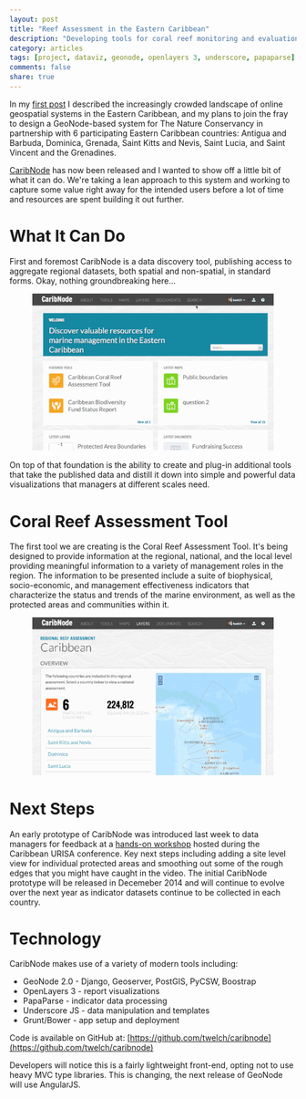 ```yaml
---
layout: post
title: "Reef Assessment in the Eastern Caribbean"
description: "Developing tools for coral reef monitoring and evaluation at multiple scales in the Eastern Caribbean"
category: articles
tags: [project, dataviz, geonode, openlayers 3, underscore, papaparse]
comments: false
share: true
---
```


In my [first post](/articles/collaboration-eastern-caribbean/) I described the increasingly crowded landscape of online geospatial systems in the Eastern Caribbean, and my plans to join the fray to design a GeoNode-based system for The Nature Conservancy in partnership with 6 participating Eastern Caribbean countries: Antigua and Barbuda, Dominica, Grenada, Saint Kitts and Nevis, Saint Lucia, and Saint Vincent and the Grenadines.

[CaribNode](http://caribnode.org) has now been released and I wanted to show off a little bit of what it can do.  We're taking a lean approach to this system and working to capture some value right away for the intended users before a lot of time and resources are spent building it out further.

# What It Can Do

First and foremost CaribNode is a data discovery tool, publishing access to aggregate regional datasets, both spatial and non-spatial, in standard forms.  Okay, nothing groundbreaking here...  

<figure>
    <a href="/images/posts/caribnode/caribnode1small.gif" target="_window"><img src="/images/posts/caribnode/caribnode1small.gif"></a>  
    <figcaption></figcaption>
</figure>

On top of that foundation is the ability to create and plug-in additional tools that take the published data and distill it down into simple and powerful data visualizations that managers at different scales need.

# Coral Reef Assessment Tool

The first tool we are creating is the Coral Reef Assessment Tool.  It's being designed to provide information at the regional, national, and the local level providing meaningful information to a variety of management roles in the region.  The information to be presented include a suite of biophysical, socio-economic, and management effectiveness indicators that characterize the status and trends of the marine environment, as well as the protected areas and communities within it.

<figure>
    <a href="/images/posts/caribnode/caribnode2small.gif" target="_window"><img src="/images/posts/caribnode/caribnode2small.gif"></a>  
    <figcaption></figcaption>
</figure>

# Next Steps

An early prototype of CaribNode was introduced last week to data managers for feedback at a [hands-on workshop](http://urisacaribbean2014.sched.org/event/75f52ad5e119b1b2b80e3fabab6665bc) hosted during the Caribbean URISA conference.  Key next steps including adding a site level view for individual protected areas and smoothing out some of the rough edges that you might have caught in the video.  The initial CaribNode prototype will be released in Decemeber 2014 and will continue to evolve over the next year as indicator datasets continue to be collected in each country.

# Technology

CaribNode makes use of a variety of modern tools including:

*   GeoNode 2.0 - Django, Geoserver, PostGIS, PyCSW, Boostrap
*   OpenLayers 3 - report visualizations
*   PapaParse - indicator data processing
*   Underscore JS - data manipulation and templates
*   Grunt/Bower - app setup and deployment

Code is available on GitHub at:
[https://github.com/twelch/caribnode](https://github.com/twelch/caribnode)

Developers will notice this is a fairly lightweight front-end, opting not to use heavy MVC type libraries.  This is changing, the next release of GeoNode will use AngularJS.